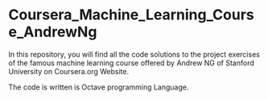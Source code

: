 # Coursera_Machine_Learning_Course_AndrewNg

In this repository, you will find all the code solutions to the project exercises of the famous machine learning course offered by Andrew NG of Stanford University on Coursera.org Website.

The code is written is Octave programming Language.
